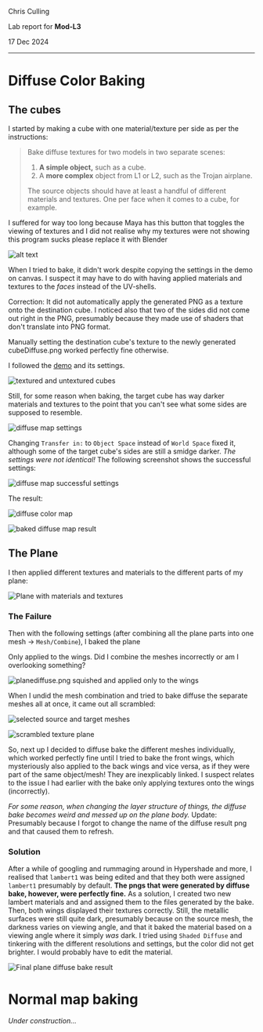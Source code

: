 Chris Culling

Lab report for **Mod-L3**

17 Dec 2024

---

# Diffuse Color Baking

## The cubes

I started by making a cube with one material/texture per side as per the instructions:

> Bake diffuse textures for two models in two separate scenes:
>
> 1. **A simple object,** such as a cube.
> 2. A **more complex** object from L1 or L2, such as the Trojan airplane.
>
> The source objects should have at least a handful of different materials and textures. One per face when it comes to a cube, for example.

I suffered for way too long because Maya has this button that toggles the viewing of textures and I did not realise why my textures were not showing this program sucks please replace it with Blender

![alt text](screenshots/source-and-destination-cubes.png)

When I tried to bake, it didn't work despite copying the settings in the demo on canvas. I suspect it may have to do with having applied materials and textures to the *faces* instead of the UV-shells.

Correction: It did not automatically apply the generated PNG as a texture onto the destination cube. I noticed also that two of the sides did not come out right in the PNG, presumably because they made use of shaders that don't translate into PNG format.

Manually setting the destination cube's texture to the newly generated cubeDiffuse.png worked perfectly fine otherwise.

I followed the [demo](https://play.mau.se/media/t/0_c46ugan0) and its settings.

![textured and untextured cubes](image-1.png)

Still, for some reason when baking, the target cube has way darker materials and textures to the point that you can't see what some sides are supposed to resemble.


![diffuse map settings](image.png)

Changing `Transfer in:` to `Object Space` instead of `World Space` fixed it, although some of the target cube's sides are still a smidge darker. *The settings were not identical!* The following screenshot shows the successful settings:

![diffuse map successful settings](image-2.png)

The result:

![diffuse color map](diffuse-color-maps/cubediffuse.png)

![baked diffuse map result](image-3.png)

## The Plane

I then applied different textures and materials to the different parts of my plane:

![Plane with materials and textures](image-4.png)

### The Failure

Then with the following settings (after combining all the plane parts into one mesh -> `Mesh/Combine`), I baked the plane

Only applied to the wings. Did I combine the meshes incorrectly or am I overlooking something?

![planediffuse.png squished and applied only to the wings](image-5.png)

When I undid the mesh combination and tried to bake diffuse the separate meshes all at once, it came out all scrambled:

![selected source and target meshes](image-7.png)

![scrambled texture plane](image-6.png)

So, next up I decided to diffuse bake the different meshes individually, which worked perfectly fine until I tried to bake the front wings, which mysteriously also applied to the back wings and vice versa, as if they were part of the same object/mesh! They are inexplicably linked. I suspect relates to the issue I had earlier with the bake only applying textures onto the wings (incorrectly).

*For some reason, when changing the layer structure of things, the diffuse bake becomes weird and messed up on the plane body.* Update: Presumably because I forgot to change the name of the diffuse result png and that caused them to refresh.

### Solution

After a while of googling and rummaging around in Hypershade and more, I realised that `lambert1` was being edited and that they both were assigned `lambert1` presumably by default. **The pngs that were generated by diffuse bake, however, were perfectly fine.** As a solution, I created two new lambert materials and and assigned them to the files generated by the bake. Then, both wings displayed their textures correctly. Still, the metallic surfaces were still quite dark, presumably because on the source mesh, the darkness varies on viewing angle, and that it baked the material based on a viewing angle where it simply *was* dark. I tried using `Shaded Diffuse` and tinkering with the different resolutions and settings, but the color did not get brighter. I would probably have to edit the material.

![Final plane diffuse bake result](image-8.png)

# Normal map baking

*Under construction...*